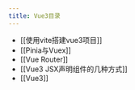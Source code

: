 ```yaml
---
title: Vue3目录
---
```

- [[使用vite搭建vue3项目]]
- [[Pinia与Vuex]]
- [[Vue Router]]
- [[Vue3 JSX声明组件的几种方式]]
- [[Vue3]]
